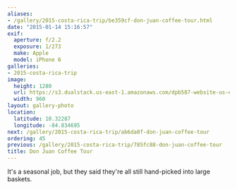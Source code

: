 ```yaml
---
aliases:
- /gallery/2015-costa-rica-trip/be359cf-don-juan-coffee-tour.html
date: "2015-01-14 15:16:57"
exif:
  aperture: f/2.2
  exposure: 1/273
  make: Apple
  model: iPhone 6
galleries:
- 2015-costa-rica-trip
image:
  height: 1280
  url: https://s3.dualstack.us-east-1.amazonaws.com/dpb587-website-us-east-1/asset/gallery/2015-costa-rica-trip/be359cf-don-juan-coffee-tour~1280.jpg
  width: 960
layout: gallery-photo
location:
  latitude: 10.32287
  longitude: -84.834695
next: /gallery/2015-costa-rica-trip/ab6da0f-don-juan-coffee-tour
ordering: 45
previous: /gallery/2015-costa-rica-trip/785fc88-don-juan-coffee-tour
title: Don Juan Coffee Tour
---
```


It's a seasonal job, but they said they're all still hand-picked into large baskets.
